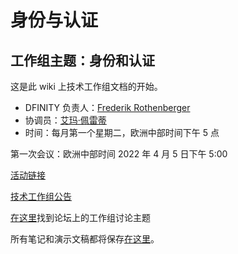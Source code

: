 # 身份与认证

## 工作组主题：身份和认证

这是此 wiki 上技术工作组文档的开始。

- DFINITY 负责人：[Frederik Rothenberger](https://forum.dfinity.org/u/frederikrothenberger)
- 协调员：[艾玛·佩雷蒂](https://forum.dfinity.org/u/emmaperetti)
- 时间：每月第一个星期二，欧洲中部时间下午 5 点

第一次会议：欧洲中部时间 2022 年 4 月 5 日下午 5:00

[活动链接](https://calendar.google.com/event?action=TEMPLATE&tmeid=NGptNXJubTI5Ym1kMWtnb2RvbHFvbGdibjFfMjAyMjA0MDVUMTUwMDAwWiBjX2NrMGdyNzlia2djb29pY24xcDg3bW8xZXJvQGc&tmsrc=c_ck0gr79bkgcooicn1p87mo1ero%40group.calendar.google.com&scp=ALL)

[技术工作组公告](https://forum.dfinity.org/t/announcing-technical-working-groups/11781/9)

[在这里](https://github.com/dfinity/ic-wasm)找到论坛上的工作组讨论主题

所有笔记和演示文稿都将保存[在这里](https://drive.google.com/drive/folders/1JkUkZelJdN0DwNtHfVxl94Ke2lCcMxpe)。